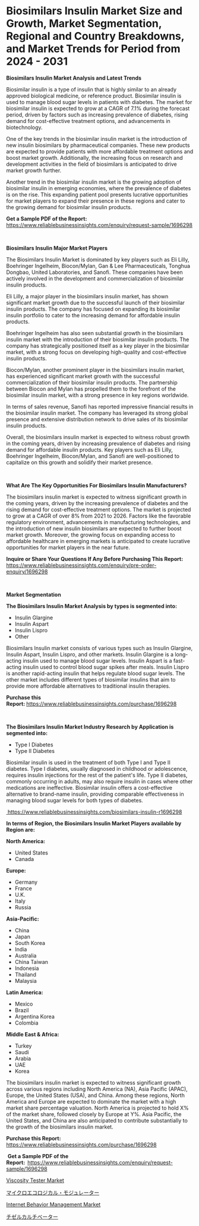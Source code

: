 <p><h1>Biosimilars Insulin Market Size and Growth, Market Segmentation, Regional and Country Breakdowns, and Market Trends for Period from 2024 -  2031</h1></p><p><strong>Biosimilars Insulin Market Analysis and Latest Trends</strong></p>
<p><p>Biosimilar insulin is a type of insulin that is highly similar to an already approved biological medicine, or reference product. Biosimilar insulin is used to manage blood sugar levels in patients with diabetes. The market for biosimilar insulin is expected to grow at a CAGR of 7.1% during the forecast period, driven by factors such as increasing prevalence of diabetes, rising demand for cost-effective treatment options, and advancements in biotechnology.</p><p>One of the key trends in the biosimilar insulin market is the introduction of new insulin biosimilars by pharmaceutical companies. These new products are expected to provide patients with more affordable treatment options and boost market growth. Additionally, the increasing focus on research and development activities in the field of biosimilars is anticipated to drive market growth further.</p><p>Another trend in the biosimilar insulin market is the growing adoption of biosimilar insulin in emerging economies, where the prevalence of diabetes is on the rise. This expanding patient pool presents lucrative opportunities for market players to expand their presence in these regions and cater to the growing demand for biosimilar insulin products.</p></p>
<p><strong>Get a Sample PDF of the Report:&nbsp;</strong> <a href="https://www.reliablebusinessinsights.com/enquiry/request-sample/1696298">https://www.reliablebusinessinsights.com/enquiry/request-sample/1696298</a></p>
<p>&nbsp;</p>
<p><strong>Biosimilars Insulin Major Market Players</strong></p>
<p><p>The Biosimilars Insulin Market is dominated by key players such as Eli Lilly, Boehringer Ingelheim, Biocon/Mylan, Gan & Lee Pharmaceuticals, Tonghua Dongbao, United Laboratories, and Sanofi. These companies have been actively involved in the development and commercialization of biosimilar insulin products.</p><p>Eli Lilly, a major player in the biosimilars insulin market, has shown significant market growth due to the successful launch of their biosimilar insulin products. The company has focused on expanding its biosimilar insulin portfolio to cater to the increasing demand for affordable insulin products.</p><p>Boehringer Ingelheim has also seen substantial growth in the biosimilars insulin market with the introduction of their biosimilar insulin products. The company has strategically positioned itself as a key player in the biosimilar market, with a strong focus on developing high-quality and cost-effective insulin products.</p><p>Biocon/Mylan, another prominent player in the biosimilars insulin market, has experienced significant market growth with the successful commercialization of their biosimilar insulin products. The partnership between Biocon and Mylan has propelled them to the forefront of the biosimilar insulin market, with a strong presence in key regions worldwide.</p><p>In terms of sales revenue, Sanofi has reported impressive financial results in the biosimilar insulin market. The company has leveraged its strong global presence and extensive distribution network to drive sales of its biosimilar insulin products.</p><p>Overall, the biosimilars insulin market is expected to witness robust growth in the coming years, driven by increasing prevalence of diabetes and rising demand for affordable insulin products. Key players such as Eli Lilly, Boehringer Ingelheim, Biocon/Mylan, and Sanofi are well-positioned to capitalize on this growth and solidify their market presence.</p></p>
<p>&nbsp;</p>
<p><strong>What Are The Key Opportunities For Biosimilars Insulin Manufacturers?</strong></p>
<p><p>The biosimilars insulin market is expected to witness significant growth in the coming years, driven by the increasing prevalence of diabetes and the rising demand for cost-effective treatment options. The market is projected to grow at a CAGR of over 8% from 2021 to 2026. Factors like the favorable regulatory environment, advancements in manufacturing technologies, and the introduction of new insulin biosimilars are expected to further boost market growth. Moreover, the growing focus on expanding access to affordable healthcare in emerging markets is anticipated to create lucrative opportunities for market players in the near future.</p></p>
<p><strong>Inquire or Share Your Questions If Any Before Purchasing This Report:</strong> <a href="https://www.reliablebusinessinsights.com/enquiry/pre-order-enquiry/1696298">https://www.reliablebusinessinsights.com/enquiry/pre-order-enquiry/1696298</a></p>
<p>&nbsp;</p>
<p><strong>Market Segmentation</strong></p>
<p><strong>The Biosimilars Insulin Market Analysis by types is segmented into:</strong></p>
<p><ul><li>Insulin Glargine</li><li>Insulin Aspart</li><li>Insulin Lispro</li><li>Other</li></ul></p>
<p><p>Biosimilars Insulin market consists of various types such as Insulin Glargine, Insulin Aspart, Insulin Lispro, and other markets. Insulin Glargine is a long-acting insulin used to manage blood sugar levels. Insulin Aspart is a fast-acting insulin used to control blood sugar spikes after meals. Insulin Lispro is another rapid-acting insulin that helps regulate blood sugar levels. The other market includes different types of biosimilar insulins that aim to provide more affordable alternatives to traditional insulin therapies.</p></p>
<p><strong>Purchase this Report:&nbsp;</strong><a href="https://www.reliablebusinessinsights.com/purchase/1696298">https://www.reliablebusinessinsights.com/purchase/1696298</a></p>
<p>&nbsp;</p>
<p><strong>The Biosimilars Insulin Market Industry Research by Application is segmented into:</strong></p>
<p><ul><li>Type I Diabetes</li><li>Type II Diabetes</li></ul></p>
<p><p>Biosimilar insulin is used in the treatment of both Type I and Type II diabetes. Type I diabetes, usually diagnosed in childhood or adolescence, requires insulin injections for the rest of the patient's life. Type II diabetes, commonly occurring in adults, may also require insulin in cases where other medications are ineffective. Biosimilar insulin offers a cost-effective alternative to brand-name insulin, providing comparable effectiveness in managing blood sugar levels for both types of diabetes.</p></p>
<p><a href="https://www.reliablebusinessinsights.com/biosimilars-insulin-r1696298">&nbsp;https://www.reliablebusinessinsights.com/biosimilars-insulin-r1696298</a></p>
<p><strong>In terms of Region, the Biosimilars Insulin Market Players available by Region are:</strong></p>
<p>
    <p> <strong> North America: </strong>
        <ul>
            <li>United States</li>
            <li>Canada</li>
        </ul>
        </p> 
    <p> <strong> Europe: </strong>
        <ul>
            <li>Germany</li>
            <li>France</li>
            <li>U.K.</li>
            <li>Italy</li>
            <li>Russia</li>
        </ul>
        </p> 
    <p> <strong> Asia-Pacific: </strong>
        <ul>
            <li>China</li>
            <li>Japan</li>
            <li>South Korea</li>
            <li>India</li>
            <li>Australia</li>
            <li>China Taiwan</li>
            <li>Indonesia</li>
            <li>Thailand</li>
            <li>Malaysia</li>
        </ul>
        </p> 
    <p> <strong> Latin America: </strong>
        <ul>
            <li>Mexico</li>
            <li>Brazil</li>
            <li>Argentina Korea</li>
            <li>Colombia</li>
        </ul>
        </p> 
    <p> <strong> Middle East & Africa: </strong>
        <ul>
            <li>Turkey</li>
            <li>Saudi</li>
            <li>Arabia</li>
            <li>UAE</li>
            <li>Korea</li>
        </ul>
    </p>
    </p>
<p><p>The biosimilars insulin market is expected to witness significant growth across various regions including North America (NA), Asia Pacific (APAC), Europe, the United States (USA), and China. Among these regions, North America and Europe are expected to dominate the market with a high market share percentage valuation. North America is projected to hold X% of the market share, followed closely by Europe at Y%. Asia Pacific, the United States, and China are also anticipated to contribute substantially to the growth of the biosimilars insulin market.</p></p>
<p><strong>Purchase this Report: </strong><a href="https://www.reliablebusinessinsights.com/purchase/1696298">https://www.reliablebusinessinsights.com/purchase/1696298</a></p>
<p>&nbsp;<strong>Get a Sample PDF of the Report:&nbsp;&nbsp;</strong><a href="https://www.reliablebusinessinsights.com/enquiry/request-sample/1696298">https://www.reliablebusinessinsights.com/enquiry/request-sample/1696298</a></p>
<p><strong></strong></p>
<p><p><a href="https://github.com/NorbertYates/Market-Research-Report-List-5/blob/main/viscosity-tester-market.md">Viscosity Tester Market</a></p><p><a href="https://github.com/VinceMarvin1/Market-Research-Report-List-2/blob/main/2418255178540.md">マイクロエコロジカル・モジュレーター</a></p><p><a href="https://github.com/prosalinda88/Market-Research-Report-List-5/blob/main/internet-behavior-management-market.md">Internet Behavior Management Market</a></p><p><a href="https://github.com/DayanaRunolfsdottir/Market-Research-Report-List-1/blob/main/1656484178541.md">チゼルカルチベーター</a></p></p>